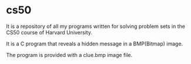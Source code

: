 # cs50
It is a repository of all my programs written for solving problem sets in the CS50 course of Harvard University.

It is a C program that reveals a hidden message in a BMP(Bitmap) image.

The program is provided with a clue.bmp image file. 
